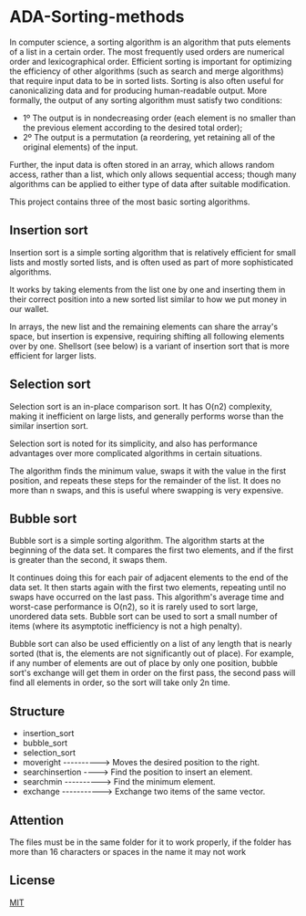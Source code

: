 # ADA-Sorting-methods
In computer science, a sorting algorithm is an algorithm that puts elements of a list in a certain order. The most frequently used orders are numerical order and lexicographical order. Efficient sorting is important for optimizing the efficiency of other algorithms (such as search and merge algorithms) that require input data to be in sorted lists. Sorting is also often useful for canonicalizing data and for producing human-readable output. More formally, the output of any sorting algorithm must satisfy two conditions:

- 1º The output is in nondecreasing order (each element is no smaller than the previous element according to the desired total order);
- 2º The output is a permutation (a reordering, yet retaining all of the original elements) of the input.

Further, the input data is often stored in an array, which allows random access, rather than a list, which only allows sequential access; though many algorithms can be applied to either type of data after suitable modification.

This project contains three of the most basic sorting algorithms.

## Insertion sort
Insertion sort is a simple sorting algorithm that is relatively efficient for small lists and mostly sorted lists, and is often used as part of more sophisticated algorithms. 

It works by taking elements from the list one by one and inserting them in their correct position into a new sorted list similar to how we put money in our wallet. 

In arrays, the new list and the remaining elements can share the array's space, but insertion is expensive, requiring shifting all following elements over by one. Shellsort (see below) is a variant of insertion sort that is more efficient for larger lists.
 
## Selection sort
Selection sort is an in-place comparison sort. It has O(n2) complexity, making it inefficient on large lists, and generally performs worse than the similar insertion sort. 

Selection sort is noted for its simplicity, and also has performance advantages over more complicated algorithms in certain situations.

The algorithm finds the minimum value, swaps it with the value in the first position, and repeats these steps for the remainder of the list. It does no more than n swaps, and this is useful where swapping is very expensive.

## Bubble sort
Bubble sort is a simple sorting algorithm. The algorithm starts at the beginning of the data set. It compares the first two elements, and if the first is greater than the second, it swaps them. 

It continues doing this for each pair of adjacent elements to the end of the data set. It then starts again with the first two elements, repeating until no swaps have occurred on the last pass. This algorithm's average time and worst-case performance is O(n2), so it is rarely used to sort large, unordered data sets. Bubble sort can be used to sort a small number of items (where its asymptotic inefficiency is not a high penalty). 

Bubble sort can also be used efficiently on a list of any length that is nearly sorted (that is, the elements are not significantly out of place). For example, if any number of elements are out of place by only one position, bubble sort's exchange will get them in order on the first pass, the second pass will find all elements in order, so the sort will take only 2n time.

## Structure
- insertion_sort
- bubble_sort 
- selection_sort 
- moveright ----------> Moves the desired position to the right.
- searchinsertion ----> Find the position to insert an element.
- searchmin ----------> Find the minimum element.
- exchange -----------> Exchange two items of the same vector.

## Attention
The files must be in the same folder for it to work properly, if the folder has more than 16 characters or spaces in the name it may not work

## License
[MIT](https://choosealicense.com/licenses/mit/)
